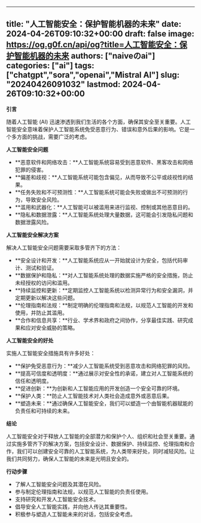 
---
title: "人工智能安全：保护智能机器的未来"
date: 2024-04-26T09:10:32+00:00
draft: false
image: https://og.g0f.cn/api/og?title=人工智能安全：保护智能机器的未来
authors: ["naiveのai"]
categories: ["ai"]
tags: ["chatgpt","sora","openai","Mistral AI"]
slug: "20240426091032"
lastmod: 2024-04-26T09:10:32+00:00
---
**引言**

随着人工智能 (AI) 迅速渗透到我们生活的各个方面，确保其安全至关重要。人工智能安全意味着保护人工智能系统免受恶意行为、错误和意外后果的影响。它是一个多方面的挑战，需要广泛的考虑。

**人工智能安全问题**

* **恶意软件和网络攻击：**人工智能系统容易受到恶意软件、黑客攻击和网络犯罪的侵害。
* **偏差和歧视：**人工智能系统可能包含偏见，从而导致不公平或歧视性的结果。
* **任务失败和不可预测性：**人工智能系统可能会失败或做出不可预测的行为，导致安全风险。
* **滥用和武器化：**人工智能可以被滥用来进行监视、控制或其他恶意目的。
* **隐私和数据泄露：**人工智能系统处理大量数据，这可能会引发隐私问题和数据泄露风险。

**人工智能安全解决方案**

解决人工智能安全问题需要采取多管齐下的方法：

* **安全设计和开发：**人工智能系统应从一开始就设计为安全，包括代码审计、测试和验证。
* **数据保护和隐私：**对人工智能系统处理的数据实施严格的安全措施，防止未经授权的访问和滥用。
* **持续监控和更新：**定期监控人工智能系统以检测异常行为和安全漏洞，并定期更新以解决这些问题。
* **伦理指南和法规：**制定明确的伦理指南和法规，以规范人工智能的开发和使用，并防止其滥用。
* **合作和信息共享：**行业、学术界和政府之间协作，分享最佳实践、研究成果和应对安全威胁的策略。

**人工智能安全的好处**

实施人工智能安全措施具有许多好处：

* **保护免受恶意行为：**减少人工智能系统受到恶意攻击和网络犯罪的风险。
* **提高可信度和透明度：**通过展示对安全性的承诺，建立对人工智能系统的信任和透明度。
* **促进创新：**为创新和人工智能应用的开发创造一个安全可靠的环境。
* **保护人类：**防止人工智能技术对人类社会造成意外或恶意后果。
* **塑造未来：**通过确保人工智能安全，我们可以塑造一个由智能机器赋能的负责任和可持续的未来。

**结论**

人工智能安全对于释放人工智能的全部潜力和保护个人、组织和社会至关重要。通过实施多管齐下的解决方案，包括安全设计、数据保护、持续监控、伦理指南和合作，我们可以创建安全可靠的人工智能系统，为人类带来好处，同时减轻风险。让我们共同努力，确保人工智能的未来是光明且安全的。

**行动步骤**

* 了解人工智能安全问题及其潜在风险。
* 参与制定伦理指南和法规，以规范人工智能的负责任使用。
* 支持研究和开发人工智能安全技术。
* 倡导安全人工智能实践，并向他人传达其重要性。
* 积极参与塑造人工智能未来的对话，包括安全考虑。